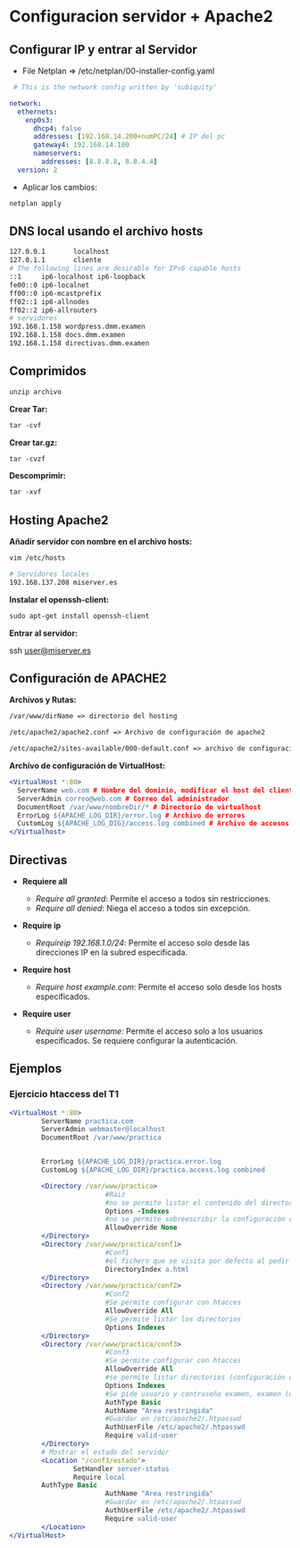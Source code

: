 # Configuracion servidor + Apache2

## Configurar IP y entrar al Servidor

- File Netplan => /etc/netplan/00-installer-config.yaml

```yaml
 # This is the network config written by 'subiquity'

network:
  ethernets:
    enp0s3:
      dhcp4: false
      addresses: [192.168.14.200+numPC/24] # IP del pc
      gateway4: 192.168.14.100
      nameservers:
        addresses: [8.8.8.8, 8.8.4.4]
  version: 2

```

- Aplicar los cambios:

```apache
netplan apply
```

## DNS local usando el archivo hosts

```bash
127.0.0.1       localhost
127.0.1.1       cliente
# The following lines are desirable for IPv6 capable hosts
::1     ip6-localhost ip6-loopback
fe00::0 ip6-localnet
ff00::0 ip6-mcastprefix
ff02::1 ip6-allnodes
ff02::2 ip6-allrouters
# servidores
192.168.1.158 wordpress.dmm.examen
192.168.1.158 docs.dmm.examen
192.168.1.158 directivas.dmm.examen
```

## Comprimidos

```apache
unzip archivo
```

**Crear Tar:**

```apache
tar -cvf
```

**Crear tar.gz:**

```apache
tar -cvzf
```

**Descomprimir:**

```apache
tar -xvf
```

## Hosting Apache2

**Añadir servidor con nombre en el archivo hosts:**

```apache
vim /etc/hosts
```

```apache
# Servidores locales
192.168.137.208 miserver.es
```

**Instalar el openssh-client:**

```apache
sudo apt-get install openssh-client
```

**Entrar al servidor:**

ssh <user@miserver.es>

## Configuración de APACHE2

**Archivos y Rutas:**

```apache
/var/www/dirName => directorio del hosting

/etc/apache2/apache2.conf => Archivo de configuración de apache2

/etc/apache2/sites-available/000-default.conf => archivo de configuración del host por defecto
```

**Archivo de configuración de VirtualHost:**

```apache
<VirtualHost *:80>
  ServerName web.com # Nombre del dominio, modificar el host del client con la IP y dominio
  ServerAdmin correo@web.com # Correo del administrador
  DocumentRoot /var/www/nombreDir/* # Directorio de virtualhost
  ErrorLog ${APACHE_LOG_DIR}/error.log # Archivo de errores
  CustomLog ${APACHE_LOG_DIG}/access.log combined # Archivo de accesos
</Virtualhost>
```

## Directivas

- **Requiere all**
  - *Require all granted*: Permite el acceso a todos sin restricciones.
  - *Require all denied*: Niega el acceso a todos sin excepción.

- **Require ip**
  - *Requireip 192.168.1.0/24*: Permite el acceso solo desde las direcciones IP en la subred especificada.

- **Require host**
  - *Require host example.com*: Permite el acceso solo desde los hosts especificados.

- **Require user**
  - *Require user username*: Permite el acceso solo a los usuarios especificados. Se requiere configurar la autenticación.

## Ejemplos

### Ejercicio htaccess del T1

```apache
<VirtualHost *:80>
        ServerName practica.com
        ServerAdmin webmaster@localhost
        DocumentRoot /var/www/practica


        ErrorLog ${APACHE_LOG_DIR}/practica.error.log
        CustomLog ${APACHE_LOG_DIR}/practica.access.log combined

        <Directory /var/www/practica>
                        #Raiz
                        #no se permite listar el contenido del directorio
                        Options -Indexes
                        #no se permite sobreescribir la configuración con htaccess
                        AllowOverride None
        </Directory>
        <Directory /var/www/practica/conf1>
                        #Conf1
                        #el fichero que se visita por defecto al pedir su raiz es a.html
                        DirectoryIndex a.html
        </Directory>
        <Directory /var/www/practica/conf2>
                        #Conf2
                        #Se permite configurar con htacces
                        AllowOverride All
                        #Se permite listar los directorios
                        Options Indexes
        </Directory>
        <Directory /var/www/practica/conf3>
                        #Conf3
                        #Se permite configurar con htacces
                        AllowOverride All
                        #se permite listar directorios (configuración en htaccess)
                        Options Indexes
                        #Se pide usuario y contraseña examen, examen (configuración en htaccess)
                        AuthType Basic
                        AuthName "Area restringida"
                        #Guardar en /etc/apache2/.htpasswd
                        AuthUserFile /etc/apache2/.htpasswd
                        Require valid-user
        </Directory>
        # Mostrar el estado del servidor
        <Location "/conf3/estado">
                SetHandler server-status
                Require local
        AuthType Basic
                        AuthName "Area restringida"
                        #Guardar en /etc/apache2/.htpasswd
                        AuthUserFile /etc/apache2/.htpasswd
                        Require valid-user
        </Location>
</VirtualHost>
```
